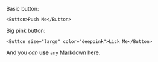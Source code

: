 Basic button:

	<Button>Push Me</Button>

Big pink button:

	<Button size="large" color="deeppink">Lick Me</Button>

And you *can* **use** `any` [Markdown](http://daringfireball.net/projects/markdown/) here.
